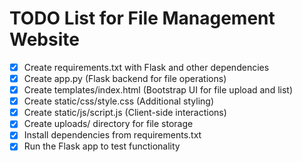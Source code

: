 # TODO List for File Management Website

- [x] Create requirements.txt with Flask and other dependencies
- [x] Create app.py (Flask backend for file operations)
- [x] Create templates/index.html (Bootstrap UI for file upload and list)
- [x] Create static/css/style.css (Additional styling)
- [x] Create static/js/script.js (Client-side interactions)
- [x] Create uploads/ directory for file storage
- [x] Install dependencies from requirements.txt
- [x] Run the Flask app to test functionality
